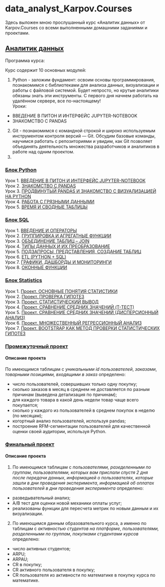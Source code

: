 # data_analyst_Karpov.Courses

Здесь выложен мною прослушанный курс «Аналитик данных» от Karpov.Courses со всеми выполненными домашними заданиями и проектами.

## [Аналитик данных](https://karpov.courses/analytics)

Программа курса:

Курс содержит 10 основных модулей:

1. Python - заложим фундамент: освоим основы программирования, познакомимся с библиотеками для анализа данных, визуализации и работы с файловой системой. Будет непросто, но крутые аналитики обязаны знать эти инструменты. С первого дня начнем работать на удалённом сервере, все по-настоящему!  
Уроки:
  - ВВЕДЕНИЕ В ПИТОН И ИНТЕРФЕЙС JUPYTER-NOTEBOOK
  - ЗНАКОМСТВО С PANDAS
  
  
2. Git - познакомимся с командной строкой и широко используемым инструментом контроля версий — Git. Обсудим базовые команды, научимся работать с репозиториями и увидим, как Git позволяет объединять деятельность множества разработчиков и аналитиков в работе над одним проектом.
3. 



### [Блок Python](https://github.com/Aculanma/data_analyst_Karpov.Courses/tree/main/KarpovCourses.Python) 
Урок 1. [ВВЕДЕНИЕ В ПИТОН И ИНТЕРФЕЙС JUPYTER-NOTEBOOK](https://github.com/Aculanma/data_analyst_Karpov.Courses/tree/main/KarpovCourses.Python/%D0%A3%D1%80%D0%BE%D0%BA%201.%20%D0%92%D0%92%D0%95%D0%94%D0%95%D0%9D%D0%98%D0%95%20%D0%92%20%D0%9F%D0%98%D0%A2%D0%9E%D0%9D%20%D0%98%20%D0%98%D0%9D%D0%A2%D0%95%D0%A0%D0%A4%D0%95%D0%99%D0%A1%20JUPYTER-NOTEBOOK)      
Урок 2. [ЗНАКОМСТВО С PANDAS](https://github.com/Aculanma/data_analyst_Karpov.Courses/tree/main/KarpovCourses.Python/%D0%A3%D1%80%D0%BE%D0%BA%202.%20%D0%97%D0%9D%D0%90%D0%9A%D0%9E%D0%9C%D0%A1%D0%A2%D0%92%D0%9E%20%D0%A1%20PANDAS)  
Урок 3. [ПРОДВИНУТЫЙ PANDAS И ЗНАКОМСТВО С ВИЗУАЛИЗАЦИЕЙ НА PYTHON](https://github.com/Aculanma/data_analyst_Karpov.Courses/tree/main/KarpovCourses.Python/%D0%A3%D1%80%D0%BE%D0%BA%203.%20%D0%9F%D0%A0%D0%9E%D0%94%D0%92%D0%98%D0%9D%D0%A3%D0%A2%D0%AB%D0%99%20PANDAS%20%D0%98%20%D0%97%D0%9D%D0%90%D0%9A%D0%9E%D0%9C%D0%A1%D0%A2%D0%92%D0%9E%20%D0%A1%20%D0%92%D0%98%D0%97%D0%A3%D0%90%D0%9B%D0%98%D0%97%D0%90%D0%A6%D0%98%D0%95%D0%99%20%D0%9D%D0%90%20PYTHON)  
Урок 4. [РАБОТА С ГРЯЗНЫМИ ДАННЫМИ](https://github.com/Aculanma/data_analyst_Karpov.Courses/tree/main/KarpovCourses.Python/%D0%A3%D1%80%D0%BE%D0%BA%204.%20%D0%A0%D0%90%D0%91%D0%9E%D0%A2%D0%90%20%D0%A1%20%D0%93%D0%A0%D0%AF%D0%97%D0%9D%D0%AB%D0%9C%D0%98%20%D0%94%D0%90%D0%9D%D0%9D%D0%AB%D0%9C%D0%98)  
Урок 5. [ВРЕМЯ И СВОДНЫЕ ТАБЛИЦЫ](https://github.com/Aculanma/data_analyst_Karpov.Courses/tree/main/KarpovCourses.Python/%D0%A3%D1%80%D0%BE%D0%BA%205.%20%D0%92%D0%A0%D0%95%D0%9C%D0%AF%20%D0%98%20%D0%A1%D0%92%D0%9E%D0%94%D0%9D%D0%AB%D0%95%20%D0%A2%D0%90%D0%91%D0%9B%D0%98%D0%A6%D0%AB)


### [Блок SQL](https://github.com/Aculanma/data_analyst_Karpov.Courses/tree/main/KarpovCourses.SQL)    
Урок 1. [ВВЕДЕНИЕ И ОПЕРАТОРЫ](https://github.com/Aculanma/data_analyst_Karpov.Courses/blob/main/KarpovCourses.SQL/%D0%A3%D1%80%D0%BE%D0%BA%201.%20%D0%92%D0%92%D0%95%D0%94%D0%95%D0%9D%D0%98%D0%95%20%D0%98%20%D0%9E%D0%9F%D0%95%D0%A0%D0%90%D0%A2%D0%9E%D0%A0%D0%AB.ipynb)     
Урок 2. [ГРУППИРОВКА И АГРЕГАТНЫЕ ФУНКЦИИ](https://github.com/Aculanma/data_analyst_Karpov.Courses/blob/main/KarpovCourses.SQL/%D0%A3%D1%80%D0%BE%D0%BA%202.%20%D0%93%D0%A0%D0%A3%D0%9F%D0%9F%D0%98%D0%A0%D0%9E%D0%92%D0%9A%D0%90%20%D0%98%20%D0%90%D0%93%D0%A0%D0%95%D0%93%D0%90%D0%A2%D0%9D%D0%AB%D0%95%20%D0%A4%D0%A3%D0%9D%D0%9A%D0%A6%D0%98%D0%98.ipynb)  
Урок 3. [ОБЪЕДИНЕНИЕ ТАБЛИЦ – JOIN](https://github.com/Aculanma/data_analyst_Karpov.Courses/blob/main/KarpovCourses.SQL/%D0%A3%D1%80%D0%BE%D0%BA%203.%20%D0%9E%D0%91%D0%AA%D0%95%D0%94%D0%98%D0%9D%D0%95%D0%9D%D0%98%D0%95%20%D0%A2%D0%90%D0%91%D0%9B%D0%98%D0%A6%20%E2%80%93%20JOIN.ipynb)  
Урок 4. [ТИПЫ ДАННЫХ И ИХ ПРЕОБРАЗОВАНИЕ](https://github.com/Aculanma/data_analyst_Karpov.Courses/blob/main/KarpovCourses.SQL/%D0%A3%D1%80%D0%BE%D0%BA%204.%20%D0%A2%D0%98%D0%9F%D0%AB%20%D0%94%D0%90%D0%9D%D0%9D%D0%AB%D0%A5%20%D0%98%20%D0%98%D0%A5%20%D0%9F%D0%A0%D0%95%D0%9E%D0%91%D0%A0%D0%90%D0%97%D0%9E%D0%92%D0%90%D0%9D%D0%98%D0%95.ipynb)    
Урок 5. [ПОДЗАПРОСЫ, ПРЕДСТАВЛЕНИЯ, СОЗДАНИЕ ТАБЛИЦ](https://github.com/Aculanma/data_analyst_Karpov.Courses/blob/main/KarpovCourses.SQL/%D0%A3%D1%80%D0%BE%D0%BA%205.%20%D0%9F%D0%9E%D0%94%D0%97%D0%90%D0%9F%D0%A0%D0%9E%D0%A1%D0%AB%2C%20%D0%9F%D0%A0%D0%95%D0%94%D0%A1%D0%A2%D0%90%D0%92%D0%9B%D0%95%D0%9D%D0%98%D0%AF%2C%20%D0%A1%D0%9E%D0%97%D0%94%D0%90%D0%9D%D0%98%D0%95%20%D0%A2%D0%90%D0%91%D0%9B%D0%98%D0%A6.ipynb)  
Урок 6. [ETL (PYTHON + SQL)](https://github.com/Aculanma/data_analyst_Karpov.Courses/blob/main/KarpovCourses.SQL/%D0%A3%D1%80%D0%BE%D0%BA%206.%20ETL%20(PYTHON%20%2B%20SQL).ipynb)    
Урок 7. [ГРАФИКИ, ДАШБОРДЫ И МОНИТОРИНГИ](https://github.com/Aculanma/data_analyst_Karpov.Courses/blob/main/KarpovCourses.SQL/%D0%A3%D1%80%D0%BE%D0%BA%207.%20%D0%93%D0%A0%D0%90%D0%A4%D0%98%D0%9A%D0%98%2C%20%D0%94%D0%90%D0%A8%D0%91%D0%9E%D0%A0%D0%94%D0%AB%20%D0%98%20%D0%9C%D0%9E%D0%9D%D0%98%D0%A2%D0%9E%D0%A0%D0%98%D0%9D%D0%93%D0%98.ipynb)  
Урок 8. [ОКОННЫЕ ФУНКЦИИ](https://github.com/Aculanma/data_analyst_Karpov.Courses/blob/main/KarpovCourses.SQL/%D0%A3%D1%80%D0%BE%D0%BA%208.%20%D0%9E%D0%9A%D0%9E%D0%9D%D0%9D%D0%AB%D0%95%20%D0%A4%D0%A3%D0%9D%D0%9A%D0%A6%D0%98%D0%98.ipynb)
### [Блок Statistics](https://github.com/Aculanma/data_analyst_Karpov.Courses/tree/main/KarpovCourses.Statistics)    
Урок 1. [Проект. ОСНОВНЫЕ ПОНЯТИЯ СТАТИСТИКИ](https://github.com/Aculanma/data_analyst_Karpov.Courses/blob/main/KarpovCourses.Statistics/%D0%A3%D1%80%D0%BE%D0%BA%201.%20%D0%9E%D0%A1%D0%9D%D0%9E%D0%92%D0%9D%D0%AB%D0%95%20%D0%9F%D0%9E%D0%9D%D0%AF%D0%A2%D0%98%D0%AF%20%D0%A1%D0%A2%D0%90%D0%A2%D0%98%D0%A1%D0%A2%D0%98%D0%9A%D0%98/%D0%9F%D1%80%D0%BE%D0%B5%D0%BA%D1%82.%20%D0%9E%D0%A1%D0%9D%D0%9E%D0%92%D0%9D%D0%AB%D0%95%20%D0%9F%D0%9E%D0%9D%D0%AF%D0%A2%D0%98%D0%AF%20%D0%A1%D0%A2%D0%90%D0%A2%D0%98%D0%A1%D0%A2%D0%98%D0%9A%D0%98.ipynb)  
Урок 2. [Проект. ПРОВЕРКА ГИПОТЕЗ](https://github.com/Aculanma/data_analyst_Karpov.Courses/blob/main/KarpovCourses.Statistics/%D0%A3%D1%80%D0%BE%D0%BA%202.%20%D0%9F%D0%A0%D0%9E%D0%92%D0%95%D0%A0%D0%9A%D0%90%20%D0%93%D0%98%D0%9F%D0%9E%D0%A2%D0%95%D0%97/%D0%9F%D1%80%D0%BE%D0%B5%D0%BA%D1%82.%20%D0%9F%D0%A0%D0%9E%D0%92%D0%95%D0%A0%D0%9A%D0%90%20%D0%93%D0%98%D0%9F%D0%9E%D0%A2%D0%95%D0%97.ipynb)  
Урок 3. [Проект. СТАТИСТИЧЕСКИЙ ВЫВОД](https://github.com/Aculanma/data_analyst_Karpov.Courses/blob/main/KarpovCourses.Statistics/%D0%A3%D1%80%D0%BE%D0%BA%203.%20%D0%A1%D0%A2%D0%90%D0%A2%D0%98%D0%A1%D0%A2%D0%98%D0%A7%D0%95%D0%A1%D0%9A%D0%98%D0%99%20%D0%92%D0%AB%D0%92%D0%9E%D0%94/%D0%9F%D1%80%D0%BE%D0%B5%D0%BA%D1%82.%20%D0%A1%D0%A2%D0%90%D0%A2%D0%98%D0%A1%D0%A2%D0%98%D0%A7%D0%95%D0%A1%D0%9A%D0%98%D0%99%20%D0%92%D0%AB%D0%92%D0%9E%D0%94.ipynb)  
Урок 4. [Проект. СРАВНЕНИЕ СРЕДНИХ ЗНАЧЕНИЙ (T-ТЕСТ)](https://github.com/Aculanma/data_analyst_Karpov.Courses/blob/main/KarpovCourses.Statistics/%D0%A3%D1%80%D0%BE%D0%BA%204.%20%D0%A1%D0%A0%D0%90%D0%92%D0%9D%D0%95%D0%9D%D0%98%D0%95%20%D0%A1%D0%A0%D0%95%D0%94%D0%9D%D0%98%D0%A5%20%D0%97%D0%9D%D0%90%D0%A7%D0%95%D0%9D%D0%98%D0%99%20(T-%D0%A2%D0%95%D0%A1%D0%A2)/%D0%9F%D1%80%D0%BE%D0%B5%D0%BA%D1%82.%20%D0%A1%D0%A0%D0%90%D0%92%D0%9D%D0%95%D0%9D%D0%98%D0%95%20%D0%A1%D0%A0%D0%95%D0%94%D0%9D%D0%98%D0%A5%20%D0%97%D0%9D%D0%90%D0%A7%D0%95%D0%9D%D0%98%D0%99%20(T-%D0%A2%D0%95%D0%A1%D0%A2).ipynb)  
Урок 5. [Проект. СРАВНЕНИЕ СРЕДНИХ ЗНАЧЕНИЙ (ДИСПЕРСИОННЫЙ АНАЛИЗ)](https://github.com/Aculanma/data_analyst_Karpov.Courses/blob/main/KarpovCourses.Statistics/%D0%A3%D1%80%D0%BE%D0%BA%205.%20%D0%A1%D0%A0%D0%90%D0%92%D0%9D%D0%95%D0%9D%D0%98%D0%95%20%D0%A1%D0%A0%D0%95%D0%94%D0%9D%D0%98%D0%A5%20%D0%97%D0%9D%D0%90%D0%A7%D0%95%D0%9D%D0%98%D0%99%20(%D0%94%D0%98%D0%A1%D0%9F%D0%95%D0%A0%D0%A1%D0%98%D0%9E%D0%9D%D0%9D%D0%AB%D0%99%20%D0%90%D0%9D%D0%90%D0%9B%D0%98%D0%97)/%D0%9F%D1%80%D0%BE%D0%B5%D0%BA%D1%82.%20%D0%A1%D0%A0%D0%90%D0%92%D0%9D%D0%95%D0%9D%D0%98%D0%95%20%D0%A1%D0%A0%D0%95%D0%94%D0%9D%D0%98%D0%A5%20%D0%97%D0%9D%D0%90%D0%A7%D0%95%D0%9D%D0%98%D0%99%20(%D0%94%D0%98%D0%A1%D0%9F%D0%95%D0%A0%D0%A1%D0%98%D0%9E%D0%9D%D0%9D%D0%AB%D0%99%20%D0%90%D0%9D%D0%90%D0%9B%D0%98%D0%97).ipynb)  
Урок 6. [Проект. МНОЖЕСТВЕННЫЙ РЕГРЕССИОННЫЙ АНАЛИЗ](https://github.com/Aculanma/data_analyst_Karpov.Courses/blob/main/KarpovCourses.Statistics/%D0%A3%D1%80%D0%BE%D0%BA%206.%20%D0%9C%D0%9D%D0%9E%D0%96%D0%95%D0%A1%D0%A2%D0%92%D0%95%D0%9D%D0%9D%D0%AB%D0%99%20%D0%A0%D0%95%D0%93%D0%A0%D0%95%D0%A1%D0%A1%D0%98%D0%9E%D0%9D%D0%9D%D0%AB%D0%99%20%D0%90%D0%9D%D0%90%D0%9B%D0%98%D0%97/%D0%9F%D1%80%D0%BE%D0%B5%D0%BA%D1%82.%20%D0%9C%D0%9D%D0%9E%D0%96%D0%95%D0%A1%D0%A2%D0%92%D0%95%D0%9D%D0%9D%D0%AB%D0%99%20%D0%A0%D0%95%D0%93%D0%A0%D0%95%D0%A1%D0%A1%D0%98%D0%9E%D0%9D%D0%9D%D0%AB%D0%99%20%D0%90%D0%9D%D0%90%D0%9B%D0%98%D0%97.ipynb)  
Урок 7. [Проект. BOOTSTRAP КАК МЕТОД ПРОВЕРКИ СТАТИСТИЧЕСКИХ ГИПОТЕЗ](https://github.com/Aculanma/data_analyst_Karpov.Courses/blob/main/KarpovCourses.Statistics/%D0%A3%D1%80%D0%BE%D0%BA%207.%20BOOTSTRAP%20%D0%9A%D0%90%D0%9A%20%D0%9C%D0%95%D0%A2%D0%9E%D0%94%20%D0%9F%D0%A0%D0%9E%D0%92%D0%95%D0%A0%D0%9A%D0%98%20%D0%A1%D0%A2%D0%90%D0%A2%D0%98%D0%A1%D0%A2%D0%98%D0%A7%D0%95%D0%A1%D0%9A%D0%98%D0%A5%20%D0%93%D0%98%D0%9F%D0%9E%D0%A2%D0%95%D0%97/%D0%9F%D1%80%D0%BE%D0%B5%D0%BA%D1%82.%20BOOTSTRAP%20%D0%9A%D0%90%D0%9A%20%D0%9C%D0%95%D0%A2%D0%9E%D0%94%20%D0%9F%D0%A0%D0%9E%D0%92%D0%95%D0%A0%D0%9A%D0%98%20%D0%A1%D0%A2%D0%90%D0%A2%D0%98%D0%A1%D0%A2%D0%98%D0%A7%D0%95%D0%A1%D0%9A%D0%98%D0%A5%20%D0%93%D0%98%D0%9F%D0%9E%D0%A2%D0%95%D0%97.ipynb)
### [Промежуточный проект](https://github.com/Aculanma/data_analyst_Karpov.Courses/blob/main/Project%231(e-com)/Project%231(e-com).ipynb)   
#### Описание проекта  
По имеющимся таблицам с *уникальными id пользователей*, *заказами*, *товарными позициями, входящими в заказ* определено:
* число пользователей, совершивших только одну покупку; 
* сколько заказов в месяц в среднем не доставляется по разным причинам (выведена детализация по причинам);
* для каждого товара в какой день недели товар чаще всего покупается;
* сколько у каждого из пользователей в среднем покупок в неделю (по месяцам);
* когортный анализ пользователей, используя pandas;
* построение RFM-сегментации пользователей для качественной оценки своей аудитории, используя Python.

### [Финальный проект](https://github.com/Aculanma/data_analyst_Karpov.Courses/blob/main/Project%232/Project%232.ipynb)
#### Описание проекта  
1. По имеющимся таблицам с *пользователями, разеделенными по группам*, *пользователями, которых вам прислали спустя 2 дня после передачи данных*,  *информацией о пользователях, которые зашли в дни проведения эксперимента*, *информацией об оплатах пользователей в дни проведения эксперимента* определено:
* разведывательный анализ;
* А/B тест для оценки новой механики оплаты услуг;
* реализованы функции для пересчета метрик по новым данным и их визуализации.

2. По имеющимся данным образовательного курса, а именно по таблицам с *активностью студентов на платформе*, *пользователями, разделенными по группам*, *покупками студентами курсов* определено:
* число активных студентов;
* ARPU;
* ARPAU;
* CR в покупку;
* CR активного пользователя в покупку;
* CR пользователя из активности по математике в покупку курса по математике.
